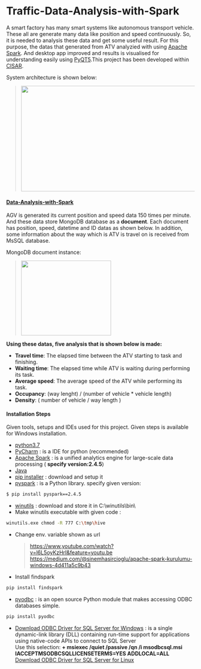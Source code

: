 # Traffic-Data-Analysis-with-Spark
A smart factory has many smart systems like autonomous transport vehicle. These all are generate many data like position and speed continuously. So, it is needed to analysis these data and get some useful result. For this purpose, the datas that generated from ATV analyzied with using [Apache Spark](https://spark.apache.org). And desktop app improved and results is visualised for understanding easily using [PyQT5](https://pypi.org/project/PyQt5/).This project has been developed within [CISAR](https://cisar.ogu.edu.tr).

System architecture is shown below:
> <img src="https://github.com/zekeriyyaa/Traffic-Data-Analysis-with-Spark/blob/master/images/systemArchitecture.PNG" width="590px" height="282px"/>
  
#### [Data-Analysis-with-Spark](https://github.com/zekeriyyaa/Traffic-Data-Analysis-with-Spark/tree/master/Data-Analysis-with-Spark)

AGV is generated its current position and speed data 150 times per minute. And these data store MongoDB database as a **document**. Each document has position, speed, datetime and ID datas as shown below. In addition, some information about the way which is ATV is travel on is received from MsSQL database. <br/>

MongoDB document instance:
> <img src=https://github.com/zekeriyyaa/Traffic-Data-Analysis-with-Spark/blob/master/images/mongodb.png width="240px" height="200px"/>

**Using these datas, five analysis that is shown below is made:**
- **Travel time**: The elapsed time between the ATV starting to task and finishing.
- **Waiting time**: The elapsed time while ATV is waiting during performing its task.
- **Average speed**: The average speed of the ATV while performing its task.
- **Occupancy**: (way lenght) / (number of vehicle * vehicle length)
- **Density**: ( number of vehicle / way length )

#### Installation Steps
Given tools, setups and IDEs used for this project. Given steps is available for Windows installation.
- [python3.7](https://www.python.org/downloads/)
- [PyCharm](https://www.jetbrains.com/pycharm/download/#section=windows) : is a IDE for python (recommended)
- [Apache Spark](https://spark.apache.org/downloads.html) : is a unified analytics engine for large-scale data processing ( **specify version:2.4.5**)
- [Java](https://www.java.com/tr/download/windows-64bit.jsp)
- [pip installer](https://bootstrap.pypa.io/get-pip.py) : download and setup it
- [pyspark](https://pypi.org/project/pyspark/) : is a Python library. specify given version:
```sh
$ pip install pyspark==2.4.5
```
- [winutils](https://github.com/steveloughran/winutils/blob/master/hadoop-2.7.1/bin/winutils.exe) : download and store it in C:\winutils\bin\ 
- Make winutils executable with given code :
```sh
winutils.exe chmod -R 777 C:\tmp\hive
```
- Change env. variable shown as url
  >	https://www.youtube.com/watch?v=l6L5oyKzHrI&feature=youtu.be <br/> https://medium.com/@sinemhasircioglu/apache-spark-kurulumu-windows-4d411a5c9b43
- Install findspark
```sh
pip install findspark
```
- [pyodbc](https://pypi.org/project/pyodbc/) : is an open source Python module that makes accessing ODBC databases simple.
```sh
pip install pyodbc
```
- [Download ODBC Driver for SQL Server for Windows](https://docs.microsoft.com/en-us/sql/connect/odbc/download-odbc-driver-for-sql-server?view=sql-server-ver15) : is a single dynamic-link library (DLL) containing run-time support for applications using native-code APIs to connect to SQL Server <br/> Use this selection: **+ msiexec /quiet /passive /qn /i msodbcsql.msi IACCEPTMSODBCSQLLICENSETERMS=YES ADDLOCAL=ALL** <br/>
  [Download ODBC Driver for SQL Server for Linux](https://docs.microsoft.com/en-us/sql/connect/odbc/linux-mac/installing-the-microsoft-odbc-driver-for-sql-server?view=sql-server-ver15) <br/> 
